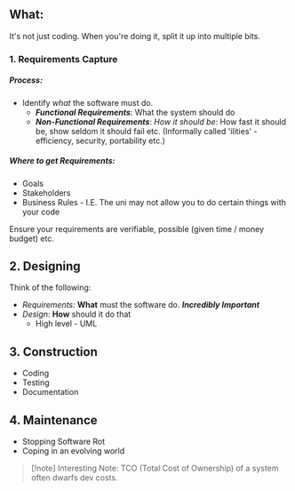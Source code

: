 ## What:
It's not just coding. When you're doing it, split it up into multiple bits.

### 1. Requirements Capture
##### Process:
- Identify *what* the software must do. 
	- ***Functional Requirements***: What the system should do
	- ***Non-Functional Requirements***: *How it should be*: How fast it should be, show seldom it should fail etc. (Informally called 'ilities' - efficiency, security, portability etc.) 
##### Where to get Requirements:[]()
- Goals
- Stakeholders
- Business Rules - I.E. The uni may not allow you to do certain things with your code

Ensure your requirements are verifiable, possible (given time / money budget) etc. 
## 2. Designing
Think of the following:
- *Requirements*: **What** must the software do. ***Incredibly Important***
- *Design*: **How** should it do that
	- High level - UML

## 3. Construction
- Coding
- Testing
- Documentation

## 4. Maintenance
- Stopping Software Rot
- Coping in an evolving world

> [!note] Interesting Note:
> TCO (Total Cost of Ownership) of a system often dwarfs dev costs.

